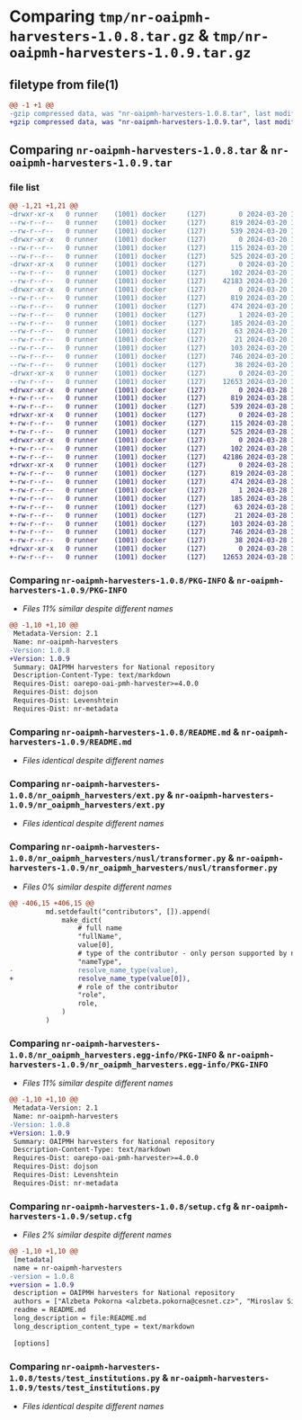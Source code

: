 # Comparing `tmp/nr-oaipmh-harvesters-1.0.8.tar.gz` & `tmp/nr-oaipmh-harvesters-1.0.9.tar.gz`

## filetype from file(1)

```diff
@@ -1 +1 @@
-gzip compressed data, was "nr-oaipmh-harvesters-1.0.8.tar", last modified: Wed Mar 20 19:58:44 2024, max compression
+gzip compressed data, was "nr-oaipmh-harvesters-1.0.9.tar", last modified: Thu Mar 28 18:08:00 2024, max compression
```

## Comparing `nr-oaipmh-harvesters-1.0.8.tar` & `nr-oaipmh-harvesters-1.0.9.tar`

### file list

```diff
@@ -1,21 +1,21 @@
-drwxr-xr-x   0 runner    (1001) docker     (127)        0 2024-03-20 19:58:44.941634 nr-oaipmh-harvesters-1.0.8/
--rw-r--r--   0 runner    (1001) docker     (127)      819 2024-03-20 19:58:44.941634 nr-oaipmh-harvesters-1.0.8/PKG-INFO
--rw-r--r--   0 runner    (1001) docker     (127)      539 2024-03-20 19:57:40.000000 nr-oaipmh-harvesters-1.0.8/README.md
-drwxr-xr-x   0 runner    (1001) docker     (127)        0 2024-03-20 19:58:44.937634 nr-oaipmh-harvesters-1.0.8/nr_oaipmh_harvesters/
--rw-r--r--   0 runner    (1001) docker     (127)      115 2024-03-20 19:57:40.000000 nr-oaipmh-harvesters-1.0.8/nr_oaipmh_harvesters/config.py
--rw-r--r--   0 runner    (1001) docker     (127)      525 2024-03-20 19:57:40.000000 nr-oaipmh-harvesters-1.0.8/nr_oaipmh_harvesters/ext.py
-drwxr-xr-x   0 runner    (1001) docker     (127)        0 2024-03-20 19:58:44.941634 nr-oaipmh-harvesters-1.0.8/nr_oaipmh_harvesters/nusl/
--rw-r--r--   0 runner    (1001) docker     (127)      102 2024-03-20 19:57:40.000000 nr-oaipmh-harvesters-1.0.8/nr_oaipmh_harvesters/nusl/__init__.py
--rw-r--r--   0 runner    (1001) docker     (127)    42183 2024-03-20 19:57:40.000000 nr-oaipmh-harvesters-1.0.8/nr_oaipmh_harvesters/nusl/transformer.py
-drwxr-xr-x   0 runner    (1001) docker     (127)        0 2024-03-20 19:58:44.941634 nr-oaipmh-harvesters-1.0.8/nr_oaipmh_harvesters.egg-info/
--rw-r--r--   0 runner    (1001) docker     (127)      819 2024-03-20 19:58:44.000000 nr-oaipmh-harvesters-1.0.8/nr_oaipmh_harvesters.egg-info/PKG-INFO
--rw-r--r--   0 runner    (1001) docker     (127)      474 2024-03-20 19:58:44.000000 nr-oaipmh-harvesters-1.0.8/nr_oaipmh_harvesters.egg-info/SOURCES.txt
--rw-r--r--   0 runner    (1001) docker     (127)        1 2024-03-20 19:58:44.000000 nr-oaipmh-harvesters-1.0.8/nr_oaipmh_harvesters.egg-info/dependency_links.txt
--rw-r--r--   0 runner    (1001) docker     (127)      185 2024-03-20 19:58:44.000000 nr-oaipmh-harvesters-1.0.8/nr_oaipmh_harvesters.egg-info/entry_points.txt
--rw-r--r--   0 runner    (1001) docker     (127)       63 2024-03-20 19:58:44.000000 nr-oaipmh-harvesters-1.0.8/nr_oaipmh_harvesters.egg-info/requires.txt
--rw-r--r--   0 runner    (1001) docker     (127)       21 2024-03-20 19:58:44.000000 nr-oaipmh-harvesters-1.0.8/nr_oaipmh_harvesters.egg-info/top_level.txt
--rw-r--r--   0 runner    (1001) docker     (127)      103 2024-03-20 19:57:40.000000 nr-oaipmh-harvesters-1.0.8/pyproject.toml
--rw-r--r--   0 runner    (1001) docker     (127)      746 2024-03-20 19:58:44.941634 nr-oaipmh-harvesters-1.0.8/setup.cfg
--rw-r--r--   0 runner    (1001) docker     (127)       38 2024-03-20 19:57:40.000000 nr-oaipmh-harvesters-1.0.8/setup.py
-drwxr-xr-x   0 runner    (1001) docker     (127)        0 2024-03-20 19:58:44.941634 nr-oaipmh-harvesters-1.0.8/tests/
--rw-r--r--   0 runner    (1001) docker     (127)    12653 2024-03-20 19:57:40.000000 nr-oaipmh-harvesters-1.0.8/tests/test_institutions.py
+drwxr-xr-x   0 runner    (1001) docker     (127)        0 2024-03-28 18:08:00.412157 nr-oaipmh-harvesters-1.0.9/
+-rw-r--r--   0 runner    (1001) docker     (127)      819 2024-03-28 18:08:00.412157 nr-oaipmh-harvesters-1.0.9/PKG-INFO
+-rw-r--r--   0 runner    (1001) docker     (127)      539 2024-03-28 18:06:50.000000 nr-oaipmh-harvesters-1.0.9/README.md
+drwxr-xr-x   0 runner    (1001) docker     (127)        0 2024-03-28 18:08:00.408157 nr-oaipmh-harvesters-1.0.9/nr_oaipmh_harvesters/
+-rw-r--r--   0 runner    (1001) docker     (127)      115 2024-03-28 18:06:50.000000 nr-oaipmh-harvesters-1.0.9/nr_oaipmh_harvesters/config.py
+-rw-r--r--   0 runner    (1001) docker     (127)      525 2024-03-28 18:06:50.000000 nr-oaipmh-harvesters-1.0.9/nr_oaipmh_harvesters/ext.py
+drwxr-xr-x   0 runner    (1001) docker     (127)        0 2024-03-28 18:08:00.408157 nr-oaipmh-harvesters-1.0.9/nr_oaipmh_harvesters/nusl/
+-rw-r--r--   0 runner    (1001) docker     (127)      102 2024-03-28 18:06:50.000000 nr-oaipmh-harvesters-1.0.9/nr_oaipmh_harvesters/nusl/__init__.py
+-rw-r--r--   0 runner    (1001) docker     (127)    42186 2024-03-28 18:06:50.000000 nr-oaipmh-harvesters-1.0.9/nr_oaipmh_harvesters/nusl/transformer.py
+drwxr-xr-x   0 runner    (1001) docker     (127)        0 2024-03-28 18:08:00.412157 nr-oaipmh-harvesters-1.0.9/nr_oaipmh_harvesters.egg-info/
+-rw-r--r--   0 runner    (1001) docker     (127)      819 2024-03-28 18:08:00.000000 nr-oaipmh-harvesters-1.0.9/nr_oaipmh_harvesters.egg-info/PKG-INFO
+-rw-r--r--   0 runner    (1001) docker     (127)      474 2024-03-28 18:08:00.000000 nr-oaipmh-harvesters-1.0.9/nr_oaipmh_harvesters.egg-info/SOURCES.txt
+-rw-r--r--   0 runner    (1001) docker     (127)        1 2024-03-28 18:08:00.000000 nr-oaipmh-harvesters-1.0.9/nr_oaipmh_harvesters.egg-info/dependency_links.txt
+-rw-r--r--   0 runner    (1001) docker     (127)      185 2024-03-28 18:08:00.000000 nr-oaipmh-harvesters-1.0.9/nr_oaipmh_harvesters.egg-info/entry_points.txt
+-rw-r--r--   0 runner    (1001) docker     (127)       63 2024-03-28 18:08:00.000000 nr-oaipmh-harvesters-1.0.9/nr_oaipmh_harvesters.egg-info/requires.txt
+-rw-r--r--   0 runner    (1001) docker     (127)       21 2024-03-28 18:08:00.000000 nr-oaipmh-harvesters-1.0.9/nr_oaipmh_harvesters.egg-info/top_level.txt
+-rw-r--r--   0 runner    (1001) docker     (127)      103 2024-03-28 18:06:50.000000 nr-oaipmh-harvesters-1.0.9/pyproject.toml
+-rw-r--r--   0 runner    (1001) docker     (127)      746 2024-03-28 18:08:00.412157 nr-oaipmh-harvesters-1.0.9/setup.cfg
+-rw-r--r--   0 runner    (1001) docker     (127)       38 2024-03-28 18:06:50.000000 nr-oaipmh-harvesters-1.0.9/setup.py
+drwxr-xr-x   0 runner    (1001) docker     (127)        0 2024-03-28 18:08:00.412157 nr-oaipmh-harvesters-1.0.9/tests/
+-rw-r--r--   0 runner    (1001) docker     (127)    12653 2024-03-28 18:06:50.000000 nr-oaipmh-harvesters-1.0.9/tests/test_institutions.py
```

### Comparing `nr-oaipmh-harvesters-1.0.8/PKG-INFO` & `nr-oaipmh-harvesters-1.0.9/PKG-INFO`

 * *Files 11% similar despite different names*

```diff
@@ -1,10 +1,10 @@
 Metadata-Version: 2.1
 Name: nr-oaipmh-harvesters
-Version: 1.0.8
+Version: 1.0.9
 Summary: OAIPMH harvesters for National repository
 Description-Content-Type: text/markdown
 Requires-Dist: oarepo-oai-pmh-harvester>=4.0.0
 Requires-Dist: dojson
 Requires-Dist: Levenshtein
 Requires-Dist: nr-metadata
```

### Comparing `nr-oaipmh-harvesters-1.0.8/README.md` & `nr-oaipmh-harvesters-1.0.9/README.md`

 * *Files identical despite different names*

### Comparing `nr-oaipmh-harvesters-1.0.8/nr_oaipmh_harvesters/ext.py` & `nr-oaipmh-harvesters-1.0.9/nr_oaipmh_harvesters/ext.py`

 * *Files identical despite different names*

### Comparing `nr-oaipmh-harvesters-1.0.8/nr_oaipmh_harvesters/nusl/transformer.py` & `nr-oaipmh-harvesters-1.0.9/nr_oaipmh_harvesters/nusl/transformer.py`

 * *Files 0% similar despite different names*

```diff
@@ -406,15 +406,15 @@
         md.setdefault("contributors", []).append(
             make_dict(
                 # full name
                 "fullName",
                 value[0],
                 # type of the contributor - only person supported by now
                 "nameType",
-                resolve_name_type(value),
+                resolve_name_type(value[0]),
                 # role of the contributor
                 "role",
                 role,
             )
         )
```

### Comparing `nr-oaipmh-harvesters-1.0.8/nr_oaipmh_harvesters.egg-info/PKG-INFO` & `nr-oaipmh-harvesters-1.0.9/nr_oaipmh_harvesters.egg-info/PKG-INFO`

 * *Files 11% similar despite different names*

```diff
@@ -1,10 +1,10 @@
 Metadata-Version: 2.1
 Name: nr-oaipmh-harvesters
-Version: 1.0.8
+Version: 1.0.9
 Summary: OAIPMH harvesters for National repository
 Description-Content-Type: text/markdown
 Requires-Dist: oarepo-oai-pmh-harvester>=4.0.0
 Requires-Dist: dojson
 Requires-Dist: Levenshtein
 Requires-Dist: nr-metadata
```

### Comparing `nr-oaipmh-harvesters-1.0.8/setup.cfg` & `nr-oaipmh-harvesters-1.0.9/setup.cfg`

 * *Files 2% similar despite different names*

```diff
@@ -1,10 +1,10 @@
 [metadata]
 name = nr-oaipmh-harvesters
-version = 1.0.8
+version = 1.0.9
 description = OAIPMH harvesters for National repository
 authors = ["Alzbeta Pokorna <alzbeta.pokorna@cesnet.cz>", "Miroslav Simek <miroslav.simek@cesnet.cz>"]
 readme = README.md
 long_description = file:README.md
 long_description_content_type = text/markdown
 
 [options]
```

### Comparing `nr-oaipmh-harvesters-1.0.8/tests/test_institutions.py` & `nr-oaipmh-harvesters-1.0.9/tests/test_institutions.py`

 * *Files identical despite different names*

